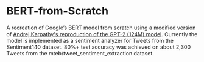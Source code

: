 # BERT-from-Scratch
A recreation of Google’s BERT model from scratch using a modified version of [Andrej Karpathy's reproduction of the GPT-2 (124M) model](https://github.com/karpathy/build-nanogpt 'build-nanogpt'). Currently the model is implemented as a sentiment analyzer for Tweets from the Sentiment140 dataset. 80%+ test accuracy was achieved on about 2,300 Tweets from the mteb/tweet_sentiment_extraction dataset.
